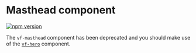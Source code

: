 # Masthead component

[![npm version](https://badge.fury.io/js/%40visual-framework%2Fvf-masthead.svg)](https://badge.fury.io/js/%40visual-framework%2Fvf-masthead)

The `vf-masthead` component has been deprecated and you should make use of the [`vf-hero`](/vf-hero/) component.
